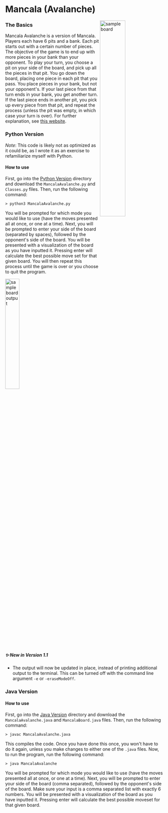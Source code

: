 # Mancala (Avalanche)  

<img src="https://github.com/k-gerner/Game-Pigeon-Solvers/blob/master/Images/Mancala%20Avalanche/sampleMancalaBoard.jpeg" alt = "sample board" width="40%" align = "right"> 

### The Basics  
Mancala Avalanche is a version of Mancala. Players each have 6 pits and a bank. Each pit starts out with a certain number of pieces. The objective of the game is to end up with more pieces in your bank than your opponent. To play your turn, you choose a pit on your side of the board, and pick up all the pieces in that pit. You go down the board, placing one piece in each pit that you pass. You place pieces in your bank, but not your opponent's. If your last piece from that turn ends in your bank, you get another turn. If the last piece ends in another pit, you pick up every piece from that pit, and repeat the process (unless the pit was empty, in which case your turn is over). For further explanation, see [this website](https://allthings.how/how-to-play-mancala-on-imessage/).  

### Python Version  
*Note*: This code is likely not as optimized as it could be, as I wrote it as an exercise to refamiliarize myself with Python.
#### How to use
First, go into the [Python Version](https://github.com/k-gerner/Game-Pigeon-Solvers/tree/master/Mancala%20Avalanche/Python%20Version) directory and download the `MancalaAvalanche.py` and `Classes.py` files. Then, run the following command:  
```
> python3 MancalaAvalanche.py
```  
You will be prompted for which mode you would like to use (have the moves presented all at once, or one at a time). Next, you will be prompted to enter your side of the board (separated by spaces), followed by the opponent's side of the board. You will be presented with a visualization of the board as you have inputted it. Pressing enter will calculate the best possible move set for that given board. You will then repeat this process until the game is over or you choose to quit the program.

<img src="https://github.com/k-gerner/Game-Pigeon-Solvers/blob/master/Images/Mancala%20Avalanche/mancalaBoardOutput.png" alt = "sample board output" width = "30%">  

##### ✨ New in Version 1.1
* The output will now be updated in place, instead of printing additional output to the terminal. This can be turned off with the command line argument `-e` or `-eraseModeOff`.

### Java Version  
#### How to use
First, go into the [Java Version](https://github.com/k-gerner/Game-Pigeon-Solvers/tree/master/Mancala%20Avalanche/Java%20Version) directory and download the `MancalaAvalanche.java` and `MancalaBoard.java` files. Then, run the following command:  
```
> javac MancalaAvalanche.java
```  
This compiles the code. Once you have done this once, you won't have to do it again, unless you make changes to either one of the `.java` files. Now, to run the program, run the following command:  
```
> java MancalaAvalanche
```  
You will be prompted for which mode you would like to use (have the moves presented all at once, or one at a time). Next, you will be prompted to enter your side of the board (comma separated), followed by the opponent's side of the board. Make sure your input is a comma separated list with exactly 6 numbers. You will be presented with a visualization of the board as you have inputted it. Pressing enter will calculate the best possible moveset for that given board.
